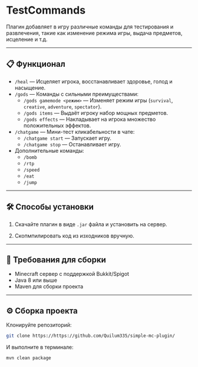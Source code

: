 # TestCommands

Плагин добавляет в игру различные команды для тестирования и развлечения, такие как изменение режима игры, выдача предметов, исцеление и т.д.

---

## 📋 Функционал

- `/heal` — Исцеляет игрока, восстанавливает здоровье, голод и насыщение.
- `/gods` — Команды с сильными преимуществами:
  - `/gods gamemode <режим>` — Изменяет режим игры (`survival`, `creative`, `adventure`, `spectator`).
  - `/gods items` — Выдаёт игроку набор мощных предметов.
  - `/gods effects` — Накладывает на игрока множество положительных эффектов.
- `/chatgame` — Мини-тест кликабельности в чате:
  - `/chatgame start` — Запускает игру.
  - `/chatgame stop` — Останавливает игру.
- Дополнительные команды:
  - `/bomb`
  - `/rtp`
  - `/speed`
  - `/eat`
  - `/jump`

---

## 🛠 Способы установки

1. Скачайте плагин в виде `.jar` файла и установить на сервер.
   
2. Скопмпилировать код из изходников вручную.

---

## 📝 Требования для сборки

- Minecraft сервер с поддержкой Bukkit/Spigot
- Java 8 или выше
- Maven для сборки проекта

---

## ⚙ Сборка проекта

Клонируйте репозиторий:

```bash
git clone https://https://github.com/Quilum335/simple-mc-plugin/
```
И выполните в терминале:
```bash
mvn clean package
```
